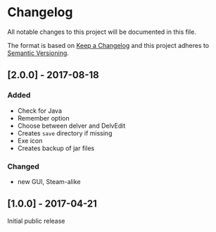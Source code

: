 # Changelog
All notable changes to this project will be documented in this file.

The format is based on [Keep a Changelog](http://keepachangelog.com/en/1.0.0/)
and this project adheres to [Semantic Versioning](http://semver.org/spec/v2.0.0.html).

## [2.0.0] - 2017-08-18
### Added
- Check for Java
- Remember option
- Choose between delver and DelvEdit
- Creates `save` directory if missing
- Exe icon
- Creates backup of jar files

### Changed
- new GUI, Steam-alike

## [1.0.0] - 2017-04-21
Initial public release
